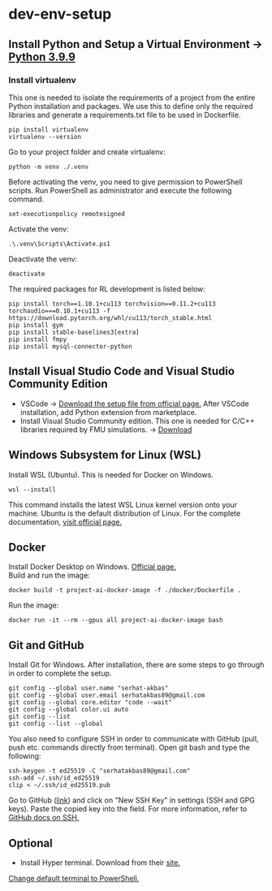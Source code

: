 # dev-env-setup
## Install Python and Setup a Virtual Environment -> [Python 3.9.9](https://www.python.org/downloads/release/python-399/) 
### Install virtualenv  
This one is needed to isolate the requirements of a project from the entire Python installation and packages. We use this to define only the required libraries and generate a requirements.txt file to be used in Dockerfile.
```console
pip install virtualenv
virtualenv --version
```
Go to your project folder and create virtualenv:
```console
python -m venv ./.venv
```
Before activating the venv, you need to give permission to PowerShell scripts. Run PowerShell as administrator and execute the following command.
```console
set-executionpolicy remotesigned
```
Activate the venv:
```console
.\.venv\Scripts\Activate.ps1
```
Deactivate the venv:
```console
deactivate
```
The required packages for RL development is listed below:
```console
pip install torch==1.10.1+cu113 torchvision==0.11.2+cu113 torchaudio===0.10.1+cu113 -f https://download.pytorch.org/whl/cu113/torch_stable.html
pip install gym
pip install stable-baselines3[extra]
pip install fmpy
pip install mysql-connector-python
```

## Install Visual Studio Code and Visual Studio Community Edition
- VSCode -> [Download the setup file from official page.](https://code.visualstudio.com/) After VSCode installation, add Python extension from marketplace.
- Install Visual Studio Community edition. This one is needed for C/C++ libraries required by FMU simulations. -> [Download](https://visualstudio.microsoft.com/vs/community/)

## Windows Subsystem for Linux (WSL)
Install WSL (Ubuntu). This is needed for Docker on Windows.
```console
wsl --install
```
This command installs the latest WSL Linux kernel version onto your machine. Ubuntu is the default distribution of Linux. For the complete documentation, [visit official page.](https://docs.microsoft.com/en-us/windows/wsl/)

## Docker
Install Docker Desktop on Windows. [Official page.](https://docs.docker.com/desktop/windows/install/)  
Build and run the image:
```console
docker build -t project-ai-docker-image -f ./docker/Dockerfile .
```
Run the image:
```console
docker run -it --rm --gpus all project-ai-docker-image bash
```

## Git and GitHub
Install Git for Windows. After installation, there are some steps to go through in order to complete the setup.
```console
git config --global user.name "serhat-akbas"
git config --global user.email serhatakbas89@gmail.com
git config --global core.editor "code --wait"
git config --global color.ui auto
git config --list
git config --list --global
```
You also need to configure SSH in order to communicate with GitHub (pull, push etc. commands directly from terminal). Open git bash and type the following:
```console
ssh-keygen -t ed25519 -C "serhatakbas89@gmail.com"
ssh-add ~/.ssh/id_ed25519
clip < ~/.ssh/id_ed25519.pub
```
Go to GitHub ([link](https://github.com/settings/keys)) and click on "New SSH Key" in settings (SSH and GPG keys). Paste the copied key into the field.
For more information, refer to [GitHub docs on SSH.](https://docs.github.com/en/authentication/connecting-to-github-with-ssh)

## Optional
* Install Hyper terminal. Download from their [site.](https://hyper.is/)

[Change default terminal to PowerShell.](https://dev.to/vanwildemeerschbrent/use-powershell-within-hyper-terminal-windows-51k3)

